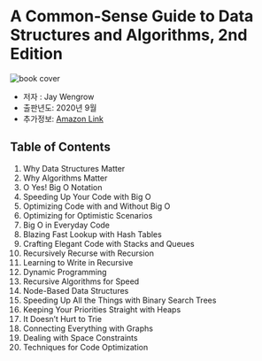# A Common-Sense Guide to Data Structures and Algorithms, 2nd Edition

![book cover](https://m.media-amazon.com/images/P/1680507222.01._SCLZZZZZZZ_SX500_.jpg)

-   저자 : Jay Wengrow
-   출판년도: 2020년 9월
-   추가정보: [Amazon Link](https://www.amazon.com/dp/1680507222/ref=cm_sw_r_tw_dp_HE9BZAP5JDYTHGEKKYB7)

## Table of Contents

1. Why Data Structures Matter
2. Why Algorithms Matter
3. O Yes! Big O Notation
4. Speeding Up Your Code with Big O
5. Optimizing Code with and Without Big O
6. Optimizing for Optimistic Scenarios
7. Big O in Everyday Code
8. Blazing Fast Lookup with Hash Tables
9. Crafting Elegant Code with Stacks and Queues
10. Recursively Recurse with Recursion
11. Learning to Write in Recursive
12. Dynamic Programming
13. Recursive Algorithms for Speed
14. Node-Based Data Structures
15. Speeding Up All the Things with Binary Search Trees
16. Keeping Your Priorities Straight with Heaps
17. It Doesn’t Hurt to Trie
18. Connecting Everything with Graphs
19. Dealing with Space Constraints
20. Techniques for Code Optimization

